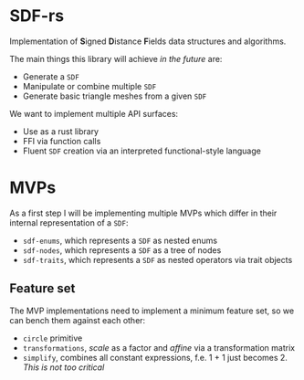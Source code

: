 # SDF-rs

Implementation of **S**igned **D**istance **F**ields data structures and algorithms.

The main things this library will achieve *in the future* are:
 - Generate a `SDF`
 - Manipulate or combine multiple `SDF`
 - Generate basic triangle meshes from a given `SDF`

We want to implement multiple API surfaces:
 - Use as a rust library
 - FFI via function calls
 - Fluent `SDF` creation via an interpreted functional-style language

 # MVPs

 As a first step I will be implementing multiple MVPs which differ in their internal representation of a `SDF`:

  - `sdf-enums`, which represents a `SDF` as nested enums
  - `sdf-nodes`, which represents a `SDF` as a tree of nodes
  - `sdf-traits`, which represents a `SDF` as nested operators via trait objects

## Feature set

The MVP implementations need to implement a minimum feature set, so we can bench them against each other:

 - `circle` primitive
 - `transformations`, *scale* as a factor and *affine* via a transformation matrix
 - `simplify`, combines all constant expressions, f.e. 1 + 1 just becomes 2. *This is not too critical* 